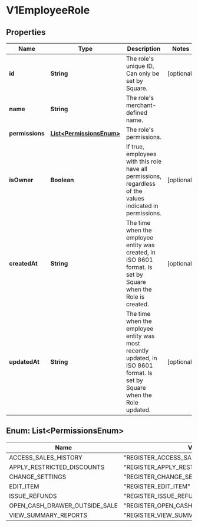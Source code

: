 
# V1EmployeeRole

## Properties
Name | Type | Description | Notes
------------ | ------------- | ------------- | -------------
**id** | **String** | The role&#39;s unique ID, Can only be set by Square. |  [optional]
**name** | **String** | The role&#39;s merchant-defined name. | 
**permissions** | [**List&lt;PermissionsEnum&gt;**](#List&lt;PermissionsEnum&gt;) | The role&#39;s permissions. | 
**isOwner** | **Boolean** | If true, employees with this role have all permissions, regardless of the values indicated in permissions. |  [optional]
**createdAt** | **String** | The time when the employee entity was created, in ISO 8601 format. Is set by Square when the Role is created. |  [optional]
**updatedAt** | **String** | The time when the employee entity was most recently updated, in ISO 8601 format. Is set by Square when the Role updated. |  [optional]


<a name="List<PermissionsEnum>"></a>
## Enum: List&lt;PermissionsEnum&gt;
Name | Value
---- | -----
ACCESS_SALES_HISTORY | &quot;REGISTER_ACCESS_SALES_HISTORY&quot;
APPLY_RESTRICTED_DISCOUNTS | &quot;REGISTER_APPLY_RESTRICTED_DISCOUNTS&quot;
CHANGE_SETTINGS | &quot;REGISTER_CHANGE_SETTINGS&quot;
EDIT_ITEM | &quot;REGISTER_EDIT_ITEM&quot;
ISSUE_REFUNDS | &quot;REGISTER_ISSUE_REFUNDS&quot;
OPEN_CASH_DRAWER_OUTSIDE_SALE | &quot;REGISTER_OPEN_CASH_DRAWER_OUTSIDE_SALE&quot;
VIEW_SUMMARY_REPORTS | &quot;REGISTER_VIEW_SUMMARY_REPORTS&quot;



